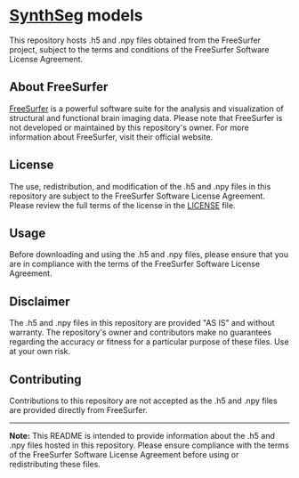 # [SynthSeg](https://github.com/BBillot/SynthSeg) models

This repository hosts .h5 and .npy files obtained from the FreeSurfer project, subject to the terms and conditions of the FreeSurfer Software License Agreement.

## About FreeSurfer

[FreeSurfer](https://surfer.nmr.mgh.harvard.edu/) is a powerful software suite for the analysis and visualization of structural and functional brain imaging data. Please note that FreeSurfer is not developed or maintained by this repository's owner. For more information about FreeSurfer, visit their official website.

## License

The use, redistribution, and modification of the .h5 and .npy files in this repository are subject to the FreeSurfer Software License Agreement. Please review the full terms of the license in the [LICENSE](LICENSE) file.

## Usage

Before downloading and using the .h5 and .npy files, please ensure that you are in compliance with the terms of the FreeSurfer Software License Agreement.

## Disclaimer

The .h5 and .npy files in this repository are provided "AS IS" and without warranty. The repository's owner and contributors make no guarantees regarding the accuracy or fitness for a particular purpose of these files. Use at your own risk.

## Contributing

Contributions to this repository are not accepted as the .h5 and .npy files are provided directly from FreeSurfer.


---

**Note:** This README is intended to provide information about the .h5 and .npy files hosted in this repository. Please ensure compliance with the terms of the FreeSurfer Software License Agreement before using or redistributing these files.

